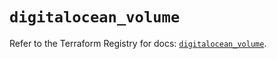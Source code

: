 # `digitalocean_volume`

Refer to the Terraform Registry for docs: [`digitalocean_volume`](https://registry.terraform.io/providers/digitalocean/digitalocean/2.48.2/docs/resources/volume).
